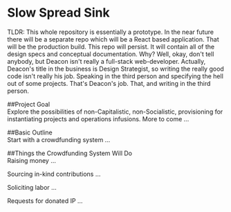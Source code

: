 # Slow Spread Sink  

TLDR: This whole repository is essentially a prototype. In the near future there will be a separate repo which will be a React based application. That will be the production build. This repo will persist. It will contain all of the design specs and conceptual documentation. Why? Well, okay, don't tell anybody, but Deacon isn't really a full-stack web-developer. Actually, Deacon's title in the business is Design Strategist, so writing the really good code isn't really his job. Speaking in the third person and specifying the hell out of some projects. That's Deacon's job. That, and writing in the third person.

##Project Goal  
Explore the possibilities of non-Capitalistic, non-Socialistic, provisioning for instantiating projects and operations infusions. More to come …

##Basic Outline  
Start with a crowdfunding system …

##Things the Crowdfunding System Will Do  
Raising money …

Sourcing in-kind contributions …

Soliciting labor …

Requests for donated IP …
